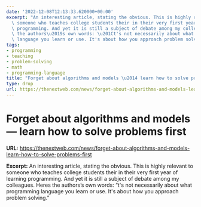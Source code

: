 ```yaml
---
date: '2022-12-08T12:13:33.620000+00:00'
excerpt: "An interesting article, stating the obvious. This is highly relevant to\
  \ someone who teaches college students their in their very first year of learning\
  \ programming. And yet it is still a subject of debate among my colleagues. Heres\
  \ the authors\u2019s own words: \u201Ct's not necessarily about what programming\
  \ language you learn or use. It's about how you approach problem solving.\u201D"
tags:
- programming
- teaching
- problem-solving
- math
- programming-language
title: "Forget about algorithms and models \u2014 learn how to solve problems first"
type: drop
url: https://thenextweb.com/news/forget-about-algorithms-and-models-learn-how-to-solve-problems-first
---
```


# Forget about algorithms and models — learn how to solve problems first

**URL:** https://thenextweb.com/news/forget-about-algorithms-and-models-learn-how-to-solve-problems-first

**Excerpt:** An interesting article, stating the obvious. This is highly relevant to someone who teaches college students their in their very first year of learning programming. And yet it is still a subject of debate among my colleagues. Heres the authors’s own words: “t's not necessarily about what programming language you learn or use. It's about how you approach problem solving.”
